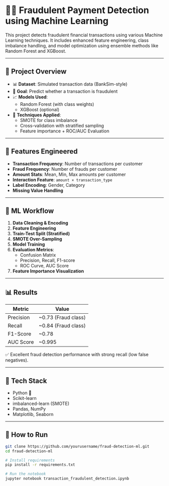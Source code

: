 # 🕵️‍♂️ Fraudulent Payment Detection using Machine Learning

This project detects fraudulent financial transactions using various Machine Learning techniques. It includes enhanced feature engineering, class imbalance handling, and model optimization using ensemble methods like Random Forest and XGBoost.

---

## 📌 Project Overview

- 📊 **Dataset**: Simulated transaction data (BankSim-style)
- 🎯 **Goal**: Predict whether a transaction is fraudulent
- 📈 **Models Used**:
  - Random Forest (with class weights)
  - XGBoost (optional)
- 📐 **Techniques Applied**:
  - SMOTE for class imbalance
  - Cross-validation with stratified sampling
  - Feature importance + ROC/AUC Evaluation

---

## 🧪 Features Engineered

- **Transaction Frequency**: Number of transactions per customer
- **Fraud Frequency**: Number of frauds per customer
- **Amount Stats**: Mean, Min, Max amounts per customer
- **Interaction Feature**: `amount × transaction_type`
- **Label Encoding**: Gender, Category
- **Missing Value Handling**

---

## 🧠 ML Workflow

1. **Data Cleaning & Encoding**
2. **Feature Engineering**
3. **Train-Test Split (Stratified)**
4. **SMOTE Over-Sampling**
5. **Model Training**
6. **Evaluation Metrics**:
   - Confusion Matrix
   - Precision, Recall, F1-score
   - ROC Curve, AUC Score
7. **Feature Importance Visualization**

---

## 📊 Results

| Metric     | Value  |
|------------|--------|
| Precision  | ~0.73 (Fraud class) |
| Recall     | ~0.84 (Fraud class) |
| F1-Score   | ~0.78 |
| AUC Score  | ~0.995 |

✅ Excellent fraud detection performance with strong recall (low false negatives).

---

## 🔧 Tech Stack

- Python 🐍
- Scikit-learn
- imbalanced-learn (SMOTE)
- Pandas, NumPy
- Matplotlib, Seaborn

---

## 🚀 How to Run

```bash
git clone https://github.com/yourusername/fraud-detection-ml.git
cd fraud-detection-ml

# Install requirements
pip install -r requirements.txt

# Run the notebook
jupyter notebook transaction_fraudulent_detection.ipynb

